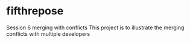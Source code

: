 # fifthrepose
 Session 6 merging with conflicts
This project is to illustrate the merging conflicts with multiple developers
